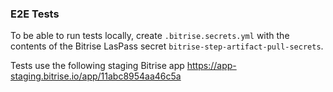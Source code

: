 ### E2E Tests

To be able to run tests locally, create `.bitrise.secrets.yml` with the contents of the Bitrise LasPass secret `bitrise-step-artifact-pull-secrets`.

Tests use the following staging Bitrise app https://app-staging.bitrise.io/app/11abc8954aa46c5a
